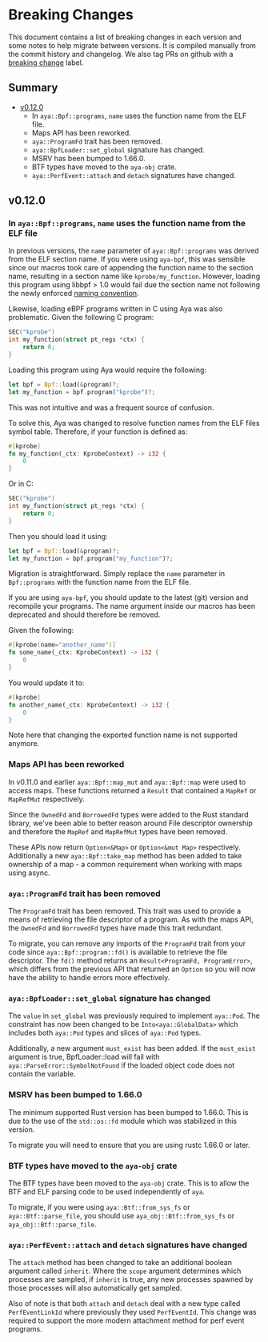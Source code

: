 # Breaking Changes

This document contains a list of breaking changes in each version and some notes
to help migrate between versions. It is compiled manually from the commit
history and changelog. We also tag PRs on github with a [breaking change] label.

[breaking change]: (https://github.com/aya-rs/aya/issues?q=label%3A%22breaking+change%22)

## Summary

- [v0.12.0](#v0120)
  - In `aya::Bpf::programs`, `name` uses the function name from the ELF file.
  - Maps API has been reworked.
  - `aya::ProgramFd` trait has been removed.
  - `aya::BpfLoader::set_global` signature has changed.
  - MSRV has been bumped to 1.66.0.
  - BTF types have moved to the `aya-obj` crate.
  - `aya::PerfEvent::attach` and `detach` signatures have changed.

## v0.12.0

### In `aya::Bpf::programs`, `name` uses the function name from the ELF file

In previous versions, the `name` parameter of `aya::Bpf::programs` was
derived from the ELF section name. If you were using `aya-bpf`, this was sensible
since our macros took care of appending the function name to the section name,
resulting in a section name like `kprobe/my_function`. However, loading this
program using libbpf > 1.0 would fail due the section name not following the
newly enforced [naming convention].

Likewise, loading eBPF programs written in C using Aya was also problematic.
Given the following C program:

```c
SEC("kprobe")
int my_function(struct pt_regs *ctx) {
    return 0;
}
```

Loading this program using Aya would require the following:

```rust
let bpf = Bpf::load(&program)?;
let my_function = bpf.program("kprobe")?;
```

This was not intuitive and was a frequent source of confusion.

To solve this, Aya was changed to resolve function names from the ELF files
symbol table. Therefore, if your function is defined as:

```rust
#[kprobe]
fn my_function(_ctx: KprobeContext) -> i32 {
    0
}
```

Or in C:

```c
SEC("kprobe")
int my_function(struct pt_regs *ctx) {
    return 0;
}
```

Then you should load it using:

```rust
let bpf = Bpf::load(&program)?;
let my_function = bpf.program("my_function")?;
```

Migration is straightforward. Simply replace the `name` parameter in
`Bpf::programs` with the function name from the ELF file.

If you are using `aya-bpf`, you should update to the latest (git)
version and recompile your programs. The name argument inside our macros
has been deprecated and should therefore be removed.

Given the following:

```rust
#[kprobe(name="another_name")]
fn some_name(_ctx: KprobeContext) -> i32 {
    0
}
```

You would update it to:

```rust
#[kprobe]
fn another_name(_ctx: KprobeContext) -> i32 {
    0
}
```

Note here that changing the exported function name is not supported anymore.

[naming convention]: https://docs.kernel.org/bpf/libbpf/program_types.html

### Maps API has been reworked

In v0.11.0 and earlier `aya::Bpf::map_mut` and `aya::Bpf::map` were used to
access maps. These functions returned a `Result` that contained a `MapRef` or
`MapRefMut` respectively.

Since the `OwnedFd` and `BorrowedFd` types were added to the Rust standard
library, we've been able to better reason around File descriptor ownership
and therefore the `MapRef` and `MapRefMut` types have been removed.

These APIs now return `Option<&Map>` or `Option<&mut Map>` respectively.
Additionally a new `aya::Bpf::take_map` method has been added to take ownership
of a map - a common requirement when working with maps using async.

### `aya::ProgramFd` trait has been removed

The `ProgramFd` trait has been removed. This trait was used to provide a
means of retrieving the file descriptor of a program. As with the maps API,
the `OwnedFd` and `BorrowedFd` types have made this trait redundant.

To migrate, you can remove any imports of the `ProgramFd` trait from your code
since `aya::Bpf::program::fd()` is available to retrieve the file descriptor.
The `fd()` method returns an `Result<ProgramFd, ProgramError>`, which differs
from the previous API that returned an `Option` so you will now have the ability
to handle errors more effectively.

### `aya::BpfLoader::set_global` signature has changed

The `value` in `set_global` was previously required to implement `aya::Pod`.
The constraint has now been changed to be `Into<aya::GlobalData>` which
includes both `aya::Pod` types and slices of `aya::Pod` types.

Additionally, a new argument `must_exist` has been added. If the `must_exist`
argument is true, BpfLoader::load will fail with
`aya::ParseError::SymbolNotFound` if the loaded object code does not contain
the variable.

### MSRV has been bumped to 1.66.0

The minimum supported Rust version has been bumped to 1.66.0. This is due to
the use of the `std::os::fd` module which was stabilized in this version.

To migrate you will need to ensure that you are using rustc 1.66.0 or later.

### BTF types have moved to the `aya-obj` crate

The BTF types have been moved to the `aya-obj` crate. This is to allow the
BTF and ELF parsing code to be used independently of `aya`.

To migrate, if you were using `aya::Btf::from_sys_fs` or `aya::Btf::parse_file`,
you should use `aya_obj::Btf::from_sys_fs` or `aya_obj::Btf::parse_file`.

### `aya::PerfEvent::attach` and `detach` signatures have changed

The `attach` method has been changed to take an additional boolean argument
called `inherit`. Where the `scope` argument determines which processes are
sampled, if `inherit` is true, any new processes spawned by those processes
will also automatically get sampled.

Also of note is that both `attach` and `detach` deal with a new type called
`PerfEventLinkId` where previously they used `PerfEventId`. This change was
required to support the more modern attachment method for perf event programs.
